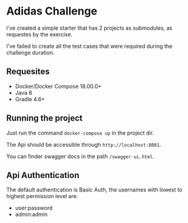 # Adidas Challenge

I've created a simple starter that has 2 projects as submodules, as requestes by the exercise.

I've failed to create all the test cases that were required during the challenge duration.

## Requesites

- Docker/Docker Compose 18.00.0+
- Java 8
- Gradle 4.6+



## Running the project

Just run the command `docker-compose up` in the project dir.

The Api should be accessible through `http://localhost:8081`.

You can finder swagger docs in the path `/swagger-ui.html`.


## Api Authentication

The default authentication is Basic Auth, the usernames with lowest to highest permission level are:

- user:password
- admin:admin
